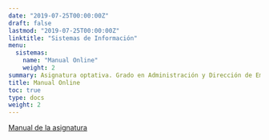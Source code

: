 ```yaml
---
date: "2019-07-25T00:00:00Z"
draft: false
lastmod: "2019-07-25T00:00:00Z"
linktitle: "Sistemas de Información"
menu:
  sistemas:
    name: "Manual Online"
    weight: 2
summary: Asignatura optativa. Grado en Administración y Dirección de Empresas. Cuarto curso
title: Manual Online
toc: true
type: docs
weight: 2
---
```


 [Manual de la asignatura](https://manualsistemasinfo.netlify.com/)
